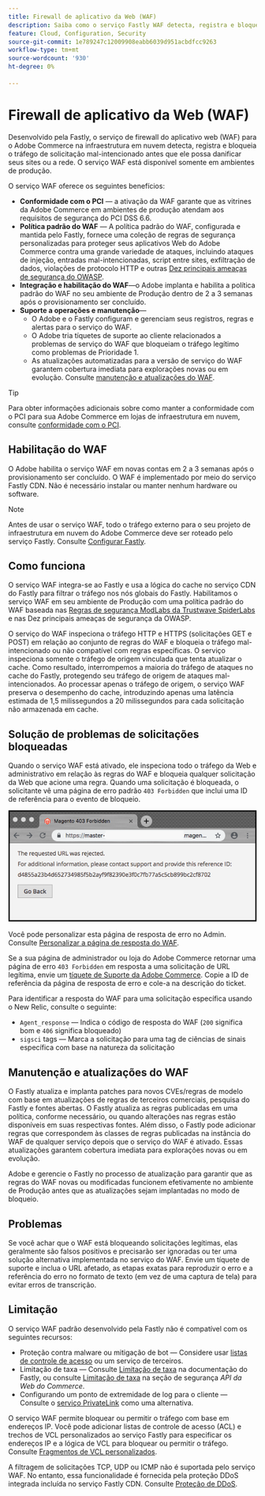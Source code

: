 ```yaml
---
title: Firewall de aplicativo da Web (WAF)
description: Saiba como o serviço Fastly WAF detecta, registra e bloqueia o tráfego de solicitação mal-intencionado antes que ele possa danificar a rede ou os sites do Adobe Commerce.
feature: Cloud, Configuration, Security
source-git-commit: 1e789247c12009908eabb6039d951acbdfcc9263
workflow-type: tm+mt
source-wordcount: '930'
ht-degree: 0%

---
```


# Firewall de aplicativo da Web (WAF)

Desenvolvido pela Fastly, o serviço de firewall do aplicativo web (WAF) para o Adobe Commerce na infraestrutura em nuvem detecta, registra e bloqueia o tráfego de solicitação mal-intencionado antes que ele possa danificar seus sites ou a rede. O serviço WAF está disponível somente em ambientes de produção.

O serviço WAF oferece os seguintes benefícios:

- **Conformidade com o PCI** — a ativação da WAF garante que as vitrines da Adobe Commerce em ambientes de produção atendam aos requisitos de segurança do PCI DSS 6.6.
- **Política padrão do WAF** — A política padrão do WAF, configurada e mantida pelo Fastly, fornece uma coleção de regras de segurança personalizadas para proteger seus aplicativos Web do Adobe Commerce contra uma grande variedade de ataques, incluindo ataques de injeção, entradas mal-intencionadas, script entre sites, exfiltração de dados, violações de protocolo HTTP e outras [Dez principais ameaças de segurança do OWASP](https://owasp.org/www-project-top-ten/).
- **Integração e habilitação do WAF**—o Adobe implanta e habilita a política padrão do WAF no seu ambiente de Produção dentro de 2 a 3 semanas após o provisionamento ser concluído.
- **Suporte a operações e manutenção**—
   - O Adobe e o Fastly configuram e gerenciam seus registros, regras e alertas para o serviço do WAF.
   - O Adobe tria tíquetes de suporte ao cliente relacionados a problemas de serviço do WAF que bloqueiam o tráfego legítimo como problemas de Prioridade 1.
   - As atualizações automatizadas para a versão de serviço do WAF garantem cobertura imediata para explorações novas ou em evolução. Consulte [manutenção e atualizações do WAF](#waf-maintenance-and-updates).

>[!TIP]
>
>Para obter informações adicionais sobre como manter a conformidade com o PCI para sua Adobe Commerce em lojas de infraestrutura em nuvem, consulte [conformidade com o PCI](https://business.adobe.com/products/magento/pci-compliance.html).

## Habilitação do WAF

O Adobe habilita o serviço WAF em novas contas em 2 a 3 semanas após o provisionamento ser concluído. O WAF é implementado por meio do serviço Fastly CDN. Não é necessário instalar ou manter nenhum hardware ou software.

>[!NOTE]
>
>Antes de usar o serviço WAF, todo o tráfego externo para o seu projeto de infraestrutura em nuvem do Adobe Commerce deve ser roteado pelo serviço Fastly. Consulte [Configurar Fastly](fastly-configuration.md).

## Como funciona

O serviço WAF integra-se ao Fastly e usa a lógica do cache no serviço CDN do Fastly para filtrar o tráfego nos nós globais do Fastly. Habilitamos o serviço WAF em seu ambiente de Produção com uma política padrão do WAF baseada nas [Regras de segurança ModLabs da Trustwave SpiderLabs](https://github.com/owasp-modsecurity/ModSecurity) e nas Dez principais ameaças de segurança da OWASP.

O serviço do WAF inspeciona o tráfego HTTP e HTTPS (solicitações GET e POST) em relação ao conjunto de regras do WAF e bloqueia o tráfego mal-intencionado ou não compatível com regras específicas. O serviço inspeciona somente o tráfego de origem vinculada que tenta atualizar o cache. Como resultado, interrompemos a maioria do tráfego de ataques no cache do Fastly, protegendo seu tráfego de origem de ataques mal-intencionados. Ao processar apenas o tráfego de origem, o serviço WAF preserva o desempenho do cache, introduzindo apenas uma latência estimada de 1,5 milissegundos a 20 milissegundos para cada solicitação não armazenada em cache.

## Solução de problemas de solicitações bloqueadas

Quando o serviço WAF está ativado, ele inspeciona todo o tráfego da Web e administrativo em relação às regras do WAF e bloqueia qualquer solicitação da Web que acione uma regra. Quando uma solicitação é bloqueada, o solicitante vê uma página de erro padrão `403 Forbidden` que inclui uma ID de referência para o evento de bloqueio.

![Página de erro do WAF](../../assets/cdn/fastly-waf-403-error.png)

Você pode personalizar esta página de resposta de erro no Admin. Consulte [Personalizar a página de resposta do WAF](fastly-custom-response.md#customize-the-waf-error-page).

Se a sua página de administrador ou loja do Adobe Commerce retornar uma página de erro `403 Forbidden` em resposta a uma solicitação de URL legítima, envie um [tíquete de Suporte da Adobe Commerce](https://experienceleague.adobe.com/docs/commerce-knowledge-base/kb/help-center-guide/magento-help-center-user-guide.html#submit-ticket). Copie a ID de referência da página de resposta de erro e cole-a na descrição do ticket.

Para identificar a resposta do WAF para uma solicitação específica usando o New Relic, consulte o seguinte:

- `Agent_response` — Indica o código de resposta do WAF (`200` significa bom e `406` significa bloqueado)
- `sigsci` tags — Marca a solicitação para uma tag de ciências de sinais específica com base na natureza da solicitação

## Manutenção e atualizações do WAF

O Fastly atualiza e implanta patches para novos CVEs/regras de modelo com base em atualizações de regras de terceiros comerciais, pesquisa do Fastly e fontes abertas. O Fastly atualiza as regras publicadas em uma política, conforme necessário, ou quando alterações nas regras estão disponíveis em suas respectivas fontes. Além disso, o Fastly pode adicionar regras que correspondem às classes de regras publicadas na instância do WAF de qualquer serviço depois que o serviço do WAF é ativado. Essas atualizações garantem cobertura imediata para explorações novas ou em evolução.

Adobe e gerencie o Fastly no processo de atualização para garantir que as regras do WAF novas ou modificadas funcionem efetivamente no ambiente de Produção antes que as atualizações sejam implantadas no modo de bloqueio.

## Problemas

Se você achar que o WAF está bloqueando solicitações legítimas, elas geralmente são falsos positivos e precisarão ser ignoradas ou ter uma solução alternativa implementada no serviço do WAF. Envie um tíquete de suporte e inclua o URL afetado, as etapas exatas para reproduzir o erro e a referência do erro no formato de texto (em vez de uma captura de tela) para evitar erros de transcrição.

## Limitação

O serviço WAF padrão desenvolvido pela Fastly não é compatível com os seguintes recursos:

- Proteção contra malware ou mitigação de bot — Considere usar [listas de controle de acesso](./fastly-vcl-allowlist.md) ou um serviço de terceiros.
- Limitação de taxa — Consulte [Limitação de taxa](https://github.com/fastly/fastly-magento2/blob/master/Documentation/Guides/RATE-LIMITING.md) na documentação do Fastly, ou consulte [Limitação de taxa](https://developer.adobe.com/commerce/webapi/get-started/rate-limiting/) na seção de segurança _API da Web do Commerce_.
- Configurando um ponto de extremidade de log para o cliente — Consulte o [serviço PrivateLink](../development/privatelink-service.md) como uma alternativa.

O serviço WAF permite bloquear ou permitir o tráfego com base em endereços IP. Você pode adicionar listas de controle de acesso (ACL) e trechos de VCL personalizados ao serviço Fastly para especificar os endereços IP e a lógica de VCL para bloquear ou permitir o tráfego. Consulte [Fragmentos de VCL personalizados](fastly-vcl-custom-snippets.md).

A filtragem de solicitações TCP, UDP ou ICMP não é suportada pelo serviço WAF. No entanto, essa funcionalidade é fornecida pela proteção DDoS integrada incluída no serviço Fastly CDN. Consulte [Proteção de DDoS](fastly.md#ddos-protection).
